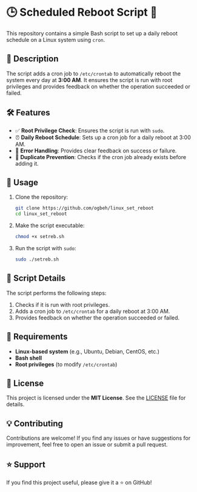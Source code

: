 # 🕒 **Scheduled Reboot Script** 🔄

This repository contains a simple Bash script to set up a daily reboot schedule on a Linux system using `cron`.

## 📜 **Description**

The script adds a cron job to `/etc/crontab` to automatically reboot the system every day at **3:00 AM**. It ensures the script is run with root privileges and provides feedback on whether the operation succeeded or failed.


## 🛠️ **Features**

- ✅ **Root Privilege Check**: Ensures the script is run with `sudo`.
- ⏰ **Daily Reboot Schedule**: Sets up a cron job for a daily reboot at 3:00 AM.
- 🚦 **Error Handling**: Provides clear feedback on success or failure.
- 🔄 **Duplicate Prevention**: Checks if the cron job already exists before adding it.


## 🚀 **Usage**

1. Clone the repository:
   ```bash
   git clone https://github.com/ogbeh/linux_set_reboot
   cd linux_set_reboot
   ```

2. Make the script executable:
   ```bash
   chmod +x setreb.sh
   ```

3. Run the script with `sudo`:
   ```bash
   sudo ./setreb.sh
   ```

## 📝 **Script Details**

The script performs the following steps:
1. Checks if it is run with root privileges.
2. Adds a cron job to `/etc/crontab` for a daily reboot at 3:00 AM.
3. Provides feedback on whether the operation succeeded or failed.


## 🧰 **Requirements**

- **Linux-based system** (e.g., Ubuntu, Debian, CentOS, etc.)
- **Bash shell**
- **Root privileges** (to modify `/etc/crontab`)


## 📜 **License**

This project is licensed under the **MIT License**. See the [LICENSE](LICENSE) file for details.


## 💡 **Contributing**

Contributions are welcome! If you find any issues or have suggestions for improvement, feel free to open an issue or submit a pull request.


## ⭐ **Support**

If you find this project useful, please give it a ⭐ on GitHub!
